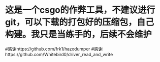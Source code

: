 # 这是一个csgo的作弊工具，不建议进行git，可以下载的打包好的压缩包，自己构建。我只是当练手的，后续不会维护
#感谢https://github.com/frk1/hazedumper 
#感谢https://github.com/Whitebird0/driver_read_and_write
